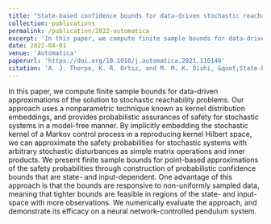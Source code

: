```yaml
---
title: "State-based confidence bounds for data-driven stochastic reachability using Hilbert space embeddings"
collection: publications
permalink: /publication/2022-automatica
excerpt: 'In this paper, we compute finite sample bounds for data-driven approximations of the solution to stochastic reachability problems.'
date: 2022-04-01
venue: 'Automatica'
paperurl: 'https://doi.org/10.1016/j.automatica.2021.110146'
citation: 'A. J. Thorpe, K. R. Ortiz, and M. M. K. Oishi, &quot;State-based confidence bounds for data-driven stochastic reachability using Hilbert space embeddings,&quot; Automatica, vol. 138, p. 110 146, 2022.'
---
```


In this paper, we compute finite sample bounds for data-driven approximations of the solution to stochastic reachability problems. Our approach uses a nonparametric technique known as kernel distribution embeddings, and provides probabilistic assurances of safety for stochastic systems in a model-free manner. By implicitly embedding the stochastic kernel of a Markov control process in a reproducing kernel Hilbert space, we can approximate the safety probabilities for stochastic systems with arbitrary stochastic disturbances as simple matrix operations and inner products. We present finite sample bounds for point-based approximations of the safety probabilities through construction of probabilistic confidence bounds that are state- and input-dependent. One advantage of this approach is that the bounds are responsive to non-uniformly sampled data, meaning that tighter bounds are feasible in regions of the state- and input-space with more observations. We numerically evaluate the approach, and demonstrate its efficacy on a neural network-controlled pendulum system.
